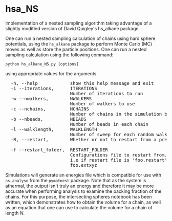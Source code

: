 # hsa_NS
Implementation of a nested sampling algorithm taking advantage of a slightly modified version of David Quigley's hs_alkane package.

One can run a nested sampling calculation of chains using hard sphere potentials, using the `hs_alkane` package to perform Monte Carlo (MC) moves as well as
store the particle positions. One can run a nested sampling calculation using the following command:

`python hs_alkane_NS.py [options]`

using appropriate values for the arguments.
<pre>  -h, --help            show this help message and exit
  -i --iterations,      ITERATIONS
                        Number of iterations to run
  -w --nwalkers,        NWALKERS
                        Number of walkers to use
  -c --nchains,         NCHAINS
                        Number of chains in the simulation box
  -b --nbeads,          NBEADS
                        Number of beads in each chain
  -l --walklength,      WALKLENGTH
                        Number of sweep for each random walk step
  -R, --restart,        Whether or not to restart from a previous attempt
  
  -f --restart_folder,  RESTART_FOLDER
                        Configurations file to restart from. Energies and Trajectory file should have the same file naming convention. 
                        i.e if restart file is &apos;foo.restart&apos; energies and trajectory file should be foo.energies and
                        foo.extxyz
</pre>

Simulations will generate an energies file which is compatible for use with `ns_analyse` from the `pymatnest` package. Note that as the system is athermal, the output isn't truly an energy and therefore it may be more accurate when performing analysis to examine the packing fraction of the chains. For this purpose, the intersecting spheres notebook has been written, which demonstrates how to obtain the volume for a chain, as well as an equation that one can use to calculate the volume for a chain of length $N$.
